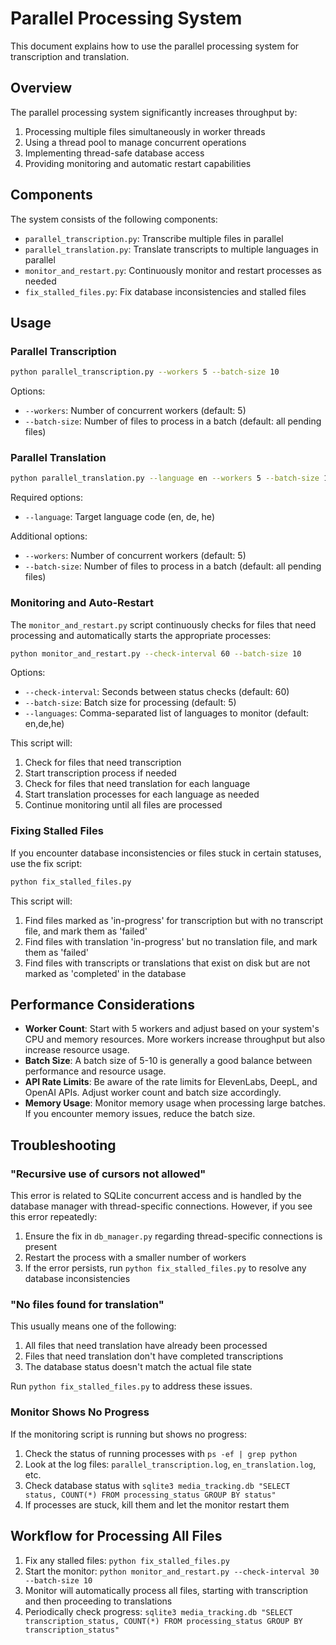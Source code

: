 # Parallel Processing System

This document explains how to use the parallel processing system for transcription and translation.

## Overview

The parallel processing system significantly increases throughput by:

1. Processing multiple files simultaneously in worker threads
2. Using a thread pool to manage concurrent operations
3. Implementing thread-safe database access
4. Providing monitoring and automatic restart capabilities

## Components

The system consists of the following components:

- `parallel_transcription.py`: Transcribe multiple files in parallel
- `parallel_translation.py`: Translate transcripts to multiple languages in parallel
- `monitor_and_restart.py`: Continuously monitor and restart processes as needed
- `fix_stalled_files.py`: Fix database inconsistencies and stalled files

## Usage

### Parallel Transcription

```bash
python parallel_transcription.py --workers 5 --batch-size 10
```

Options:
- `--workers`: Number of concurrent workers (default: 5)
- `--batch-size`: Number of files to process in a batch (default: all pending files)

### Parallel Translation

```bash
python parallel_translation.py --language en --workers 5 --batch-size 10
```

Required options:
- `--language`: Target language code (en, de, he)

Additional options:
- `--workers`: Number of concurrent workers (default: 5)
- `--batch-size`: Number of files to process in a batch (default: all pending files)

### Monitoring and Auto-Restart

The `monitor_and_restart.py` script continuously checks for files that need processing and automatically starts the appropriate processes:

```bash
python monitor_and_restart.py --check-interval 60 --batch-size 10
```

Options:
- `--check-interval`: Seconds between status checks (default: 60)
- `--batch-size`: Batch size for processing (default: 5)
- `--languages`: Comma-separated list of languages to monitor (default: en,de,he)

This script will:
1. Check for files that need transcription
2. Start transcription process if needed
3. Check for files that need translation for each language
4. Start translation processes for each language as needed
5. Continue monitoring until all files are processed

### Fixing Stalled Files

If you encounter database inconsistencies or files stuck in certain statuses, use the fix script:

```bash
python fix_stalled_files.py
```

This script will:
1. Find files marked as 'in-progress' for transcription but with no transcript file, and mark them as 'failed'
2. Find files with translation 'in-progress' but no translation file, and mark them as 'failed'
3. Find files with transcripts or translations that exist on disk but are not marked as 'completed' in the database

## Performance Considerations

- **Worker Count**: Start with 5 workers and adjust based on your system's CPU and memory resources. More workers increase throughput but also increase resource usage.
- **Batch Size**: A batch size of 5-10 is generally a good balance between performance and resource usage.
- **API Rate Limits**: Be aware of the rate limits for ElevenLabs, DeepL, and OpenAI APIs. Adjust worker count and batch size accordingly.
- **Memory Usage**: Monitor memory usage when processing large batches. If you encounter memory issues, reduce the batch size.

## Troubleshooting

### "Recursive use of cursors not allowed"

This error is related to SQLite concurrent access and is handled by the database manager with thread-specific connections. However, if you see this error repeatedly:

1. Ensure the fix in `db_manager.py` regarding thread-specific connections is present
2. Restart the process with a smaller number of workers
3. If the error persists, run `python fix_stalled_files.py` to resolve any database inconsistencies

### "No files found for translation"

This usually means one of the following:

1. All files that need translation have already been processed
2. Files that need translation don't have completed transcriptions
3. The database status doesn't match the actual file state

Run `python fix_stalled_files.py` to address these issues.

### Monitor Shows No Progress

If the monitoring script is running but shows no progress:

1. Check the status of running processes with `ps -ef | grep python`
2. Look at the log files: `parallel_transcription.log`, `en_translation.log`, etc.
3. Check database status with `sqlite3 media_tracking.db "SELECT status, COUNT(*) FROM processing_status GROUP BY status"`
4. If processes are stuck, kill them and let the monitor restart them

## Workflow for Processing All Files

1. Fix any stalled files: `python fix_stalled_files.py`
2. Start the monitor: `python monitor_and_restart.py --check-interval 30 --batch-size 10`
3. Monitor will automatically process all files, starting with transcription and then proceeding to translations
4. Periodically check progress: `sqlite3 media_tracking.db "SELECT transcription_status, COUNT(*) FROM processing_status GROUP BY transcription_status"`